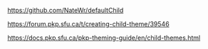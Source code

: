 https://github.com/NateWr/defaultChild

https://forum.pkp.sfu.ca/t/creating-child-theme/39546

https://docs.pkp.sfu.ca/pkp-theming-guide/en/child-themes.html
